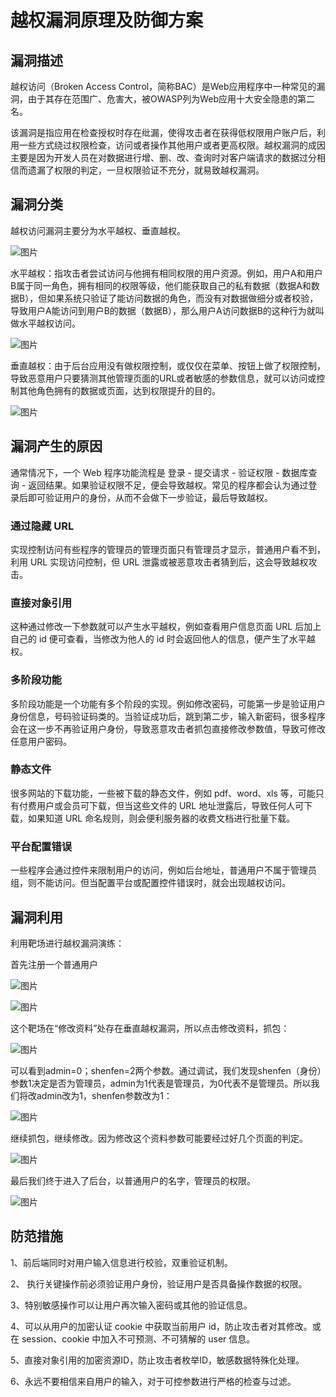 # 越权漏洞原理及防御方案

## 漏洞描述

越权访问（Broken Access Control，简称BAC）是Web应用程序中一种常见的漏洞，由于其存在范围广、危害大，被OWASP列为Web应用十大安全隐患的第二名。

该漏洞是指应用在检查授权时存在纰漏，使得攻击者在获得低权限用户账户后，利用一些方式绕过权限检查，访问或者操作其他用户或者更高权限。越权漏洞的成因主要是因为开发人员在对数据进行增、删、改、查询时对客户端请求的数据过分相信而遗漏了权限的判定，一旦权限验证不充分，就易致越权漏洞。

## 漏洞分类

越权访问漏洞主要分为水平越权、垂直越权。

![图片](img\001.png)	



水平越权：指攻击者尝试访问与他拥有相同权限的用户资源。例如，用户A和用户B属于同一角色，拥有相同的权限等级，他们能获取自己的私有数据（数据A和数据B），但如果系统只验证了能访问数据的角色，而没有对数据做细分或者校验，导致用户A能访问到用户B的数据（数据B），那么用户A访问数据B的这种行为就叫做水平越权访问。

![图片](img\002.png)	



垂直越权：由于后台应用没有做权限控制，或仅仅在菜单、按钮上做了权限控制，导致恶意用户只要猜测其他管理页面的URL或者敏感的参数信息，就可以访问或控制其他角色拥有的数据或页面，达到权限提升的目的。

![图片](img\003.png)	



## 漏洞产生的原因

通常情况下，一个 Web 程序功能流程是 登录 - 提交请求 - 验证权限 - 数据库查询 - 返回结果。如果验证权限不足，便会导致越权。常见的程序都会认为通过登录后即可验证用户的身份，从而不会做下一步验证，最后导致越权。

### 通过隐藏 URL

实现控制访问有些程序的管理员的管理页面只有管理员才显示，普通用户看不到，利用 URL 实现访问控制，但 URL 泄露或被恶意攻击者猜到后，这会导致越权攻击。

### 直接对象引用

这种通过修改一下参数就可以产生水平越权，例如查看用户信息页面 URL 后加上自己的 id 便可查看，当修改为他人的 id 时会返回他人的信息，便产生了水平越权。

### 多阶段功能

多阶段功能是一个功能有多个阶段的实现。例如修改密码，可能第一步是验证用户身份信息，号码验证码类的。当验证成功后，跳到第二步，输入新密码，很多程序会在这一步不再验证用户身份，导致恶意攻击者抓包直接修改参数值，导致可修改任意用户密码。

### 静态文件

很多网站的下载功能，一些被下载的静态文件，例如 pdf、word、xls 等，可能只有付费用户或会员可下载，但当这些文件的 URL 地址泄露后，导致任何人可下载，如果知道 URL 命名规则，则会便利服务器的收费文档进行批量下载。

### 平台配置错误

一些程序会通过控件来限制用户的访问，例如后台地址，普通用户不属于管理员组，则不能访问。但当配置平台或配置控件错误时，就会出现越权访问。



## 漏洞利用

利用靶场进行越权漏洞演练：

首先注册一个普通用户

![图片](img\004.png)	

![图片](img\005.png)	



这个靶场在“修改资料”处存在垂直越权漏洞，所以点击修改资料，抓包：

![图片](img\006.png)	



可以看到admin=0；shenfen=2两个参数。通过调试，我们发现shenfen（身份）参数1决定是否为管理员，admin为1代表是管理员，为0代表不是管理员。所以我们将改admin改为1，shenfen参数改为1：

![图片](img\007.png)	



继续抓包，继续修改。因为修改这个资料参数可能要经过好几个页面的判定。

![图片](img\008.png)	



最后我们终于进入了后台，以普通用户的名字，管理员的权限。

![图片](img\009.png)	



## 防范措施 

1、前后端同时对用户输入信息进行校验，双重验证机制。

2、 执行关键操作前必须验证用户身份，验证用户是否具备操作数据的权限。

3、特别敏感操作可以让用户再次输入密码或其他的验证信息。

4、可以从用户的加密认证 cookie 中获取当前用户 id，防止攻击者对其修改。或在 session、cookie 中加入不可预测、不可猜解的 user 信息。

5、直接对象引用的加密资源ID，防止攻击者枚举ID，敏感数据特殊化处理。

6、永远不要相信来自用户的输入，对于可控参数进行严格的检查与过滤。





